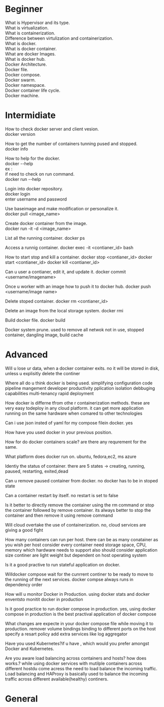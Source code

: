 # Beginner

What is Hypervisor and its type.\
What is virtualization.\
What is containerization.\
Difference between virtulization and containerization.\
What is docker.\
What is docker container.\
What are docker Images.\
What is docker hub.\
Docker Architecture.\
Docker file.\
Docker compose.\
Docker swarm.\
Docker namespace.\
Docker container life cycle.\
Docker machine.

# Intermidiate

How to check docker server and client vesion.\
docker version

How to get the number of containers tunning pused and stopped.\
docker info

How to help for the docker.\
docker --help\
ex :\
if need to check on run command.\
docker run --help

Login into docker repository.\
docker login\
enter username and password

Use baseimage and make modification or personalize it.\
docker pull <image_name>

Create docker container from the image.\
docker run -it -d <image_name>

List all the running container.
docker ps

Access a runnig container.
docker exec -it <contianer_id> bash

How to start stop and kill a container.
docker stop <contianer_id>
docker start <contianer_id>
docker kill <contianer_id> 

Can u user a contianer, edit it, and update it.
docker commit <container id> <username/imagename>

Once u worker with an image how to push it to docker hub.
docker push <username/image name>

Delete stoped container.
docker rm <contianer_id> 

Delete an image from  the local storage system.
docker rmi <image-id>

Build docker file.
docker build <path to docker file>

Docker system prune.
used to remove all netwok not in use, stopped container, dangling image, build cache


# Advanced

Will u lose ur data, when a docker container exits.
no it will be stored in disk, unless u explisitly delete the continer

Where all do u think docker is being used.
simplifying configuration
code pipeline mangement
developer productivity
pplication isolation
debbuging capabilities
multi-tenancy
rapid deployment

How docker is differne tfrom othe r containerization methods.
these are very easy todeploy in any cloud platform.
it can get more application running on the same hardware when comared to other technologies

Can i use json insted of yaml for my compose filein docker.
yes

How have you used docker in your previous position.

How for do docker containers scale? are there any requrement for the same.

What platform does docker run on.
ubuntu, fedora,ec2, ms azure

Identiy the status of container.
there are 5 states -> creating, running, paused, restarting, exited,dead

Can u remove paused container from docker.
no
docker has to be in stoped state

Can a container restart by itself.
no
restart is set to false

Is it better to directly remove the container using the rm command or stop the container followed by remove container.
its always better to stop the container and then remove it using remove command

Will cloud overtake the use of containerization.
no,  cloud services are giving a good fight

How many containers can run per host.
there can be as many conatainer as you wish per host
consider every container need storage space, CPU, memory which hardware needs to support
also should consider application size
continer are light weight but dependent on host operating system

Is it a good practive to run stateful application on docker.

Willdocker compose wait for the cunrrent continer to be ready to move to the running of the next services.
docker compse always runs in dependency order

How will u monitor Docker in Production.
using docker stats and docker enventsto monitit docker in production

Is it good practice to run docker compose in production.
yes, using docker compose in production is the best practival application of docker compose

What changes are expecte in your docker compose file while moving it to production.
remover volume bindings
binding to different ports on the host
specify a resart policy
add extra services like log aggregator

Have you used Kubernetes?if u  have , which would you prefer amongst Docker and Kubernetes.

Are you aware load balancing across containers and hosts? how does works.?
while using docker services with mutilple containers across different hostdu come acress the need to load balance the incoming traffic. Load balancing and HAProxy is basically used to balance the incoming traffic across different available(healthy) continers.

# General














